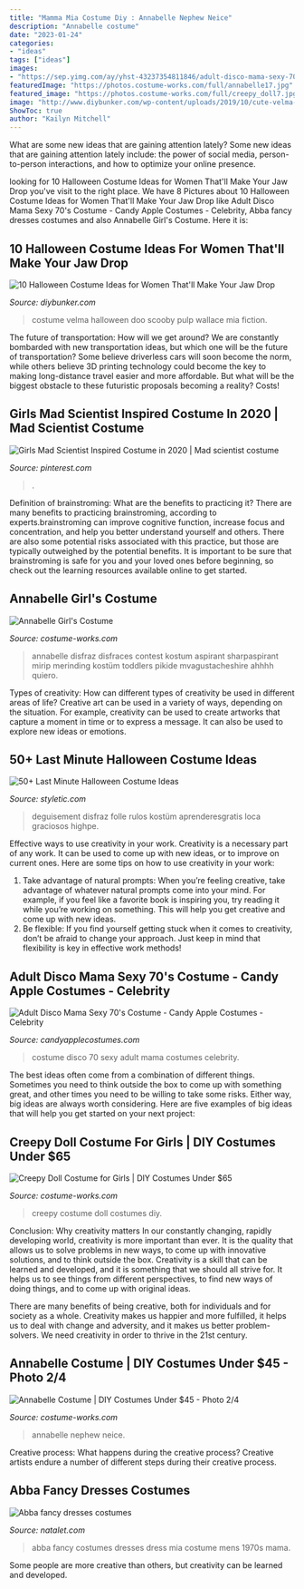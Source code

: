 ```yaml
---
title: "Mamma Mia Costume Diy : Annabelle Nephew Neice"
description: "Annabelle costume"
date: "2023-01-24"
categories:
- "ideas"
tags: ["ideas"]
images:
- "https://sep.yimg.com/ay/yhst-43237354811846/adult-disco-mama-sexy-70-s-costume-34.jpg"
featuredImage: "https://photos.costume-works.com/full/annabelle17.jpg"
featured_image: "https://photos.costume-works.com/full/creepy_doll7.jpg"
image: "http://www.diybunker.com/wp-content/uploads/2019/10/cute-velma-costume-684x1024.jpg"
ShowToc: true
author: "Kailyn Mitchell"
---
```



What are some new ideas that are gaining attention lately?
Some new ideas that are gaining attention lately include: the power of social media, person-to-person interactions, and how to optimize your online presence.

	

		
looking for 10 Halloween Costume Ideas for Women That&#039;ll Make Your Jaw Drop you've visit to the right place. We have 8 Pictures about 10 Halloween Costume Ideas for Women That&#039;ll Make Your Jaw Drop like Adult Disco Mama Sexy 70&#039;s Costume - Candy Apple Costumes - Celebrity, Abba fancy dresses costumes and also Annabelle Girl&#039;s Costume. Here it is:
		
    
## 10 Halloween Costume Ideas For Women That&#039;ll Make Your Jaw Drop

<img loading=lazy src="http://www.diybunker.com/wp-content/uploads/2019/10/cute-velma-costume-684x1024.jpg" onerror="this.onerror=null;this.src='https://tse4.mm.bing.net/th?id=OIP.IGhj1cvtRJ2JoiPfnqHW3AHaLF&amp;pid=15.1';" alt="10 Halloween Costume Ideas for Women That&#039;ll Make Your Jaw Drop">

_Source: diybunker.com_

>costume velma halloween doo scooby pulp wallace mia fiction. 

	

The future of transportation: How will we get around?
We are constantly bombarded with new transportation ideas, but which one will be the future of transportation? Some believe driverless cars will soon become the norm, while others believe 3D printing technology could become the key to making long-distance travel easier and more affordable. But what will be the biggest obstacle to these futuristic proposals becoming a reality? Costs!

    
## Girls Mad Scientist Inspired Costume In 2020 | Mad Scientist Costume

<img loading=lazy src="https://i.pinimg.com/736x/54/b7/56/54b75678759155f4fc4048db9f82cdc7.jpg" onerror="this.onerror=null;this.src='https://tse2.mm.bing.net/th?id=OIP.Ll7oFJbzOis5YICyplJ2RwHaJ3&amp;pid=15.1';" alt="Girls Mad Scientist Inspired Costume in 2020 | Mad scientist costume">

_Source: pinterest.com_

>. 

	

Definition of brainstroming: What are the benefits to practicing it?
There are many benefits to practicing brainstroming, according to experts.brainstroming can improve cognitive function, increase focus and concentration, and help you better understand yourself and others. There are also some potential risks associated with this practice, but those are typically outweighed by the potential benefits. It is important to be sure that brainstroming is safe for you and your loved ones before beginning, so check out the learning resources available online to get started.

    
## Annabelle Girl&#039;s Costume

<img loading=lazy src="https://photos.costume-works.com/full/annabelle36.jpg" onerror="this.onerror=null;this.src='https://tse2.mm.bing.net/th?id=OIP.5pJ8u6I-qevCIrRMmmlbsQHaK6&amp;pid=15.1';" alt="Annabelle Girl&#039;s Costume">

_Source: costume-works.com_

>annabelle disfraz disfraces contest kostum aspirant sharpaspirant mirip merinding kostüm toddlers pikide mvagustacheshire ahhhh quiero. 

	

Types of creativity: How can different types of creativity be used in different areas of life?
Creative art can be used in a variety of ways, depending on the situation. For example, creativity can be used to create artworks that capture a moment in time or to express a message. It can also be used to explore new ideas or emotions.

    
## 50+ Last Minute Halloween Costume Ideas

<img loading=lazy src="https://styletic.com/wp-content/uploads/2016/10/last-minute-halloween-costumes/21-last-minute-halloween-costume-ideas.jpg" onerror="this.onerror=null;this.src='https://tse2.mm.bing.net/th?id=OIP.YvHsu8gUXOeik1VNcsez8QHaM1&amp;pid=15.1';" alt="50+ Last Minute Halloween Costume Ideas">

_Source: styletic.com_

>deguisement disfraz folle rulos kostüm aprenderesgratis loca graciosos highpe. 

	

Effective ways to use creativity in your work.
Creativity is a necessary part of any work. It can be used to come up with new ideas, or to improve on current ones. Here are some tips on how to use creativity in your work: 
1. Take advantage of natural prompts: When you’re feeling creative, take advantage of whatever natural prompts come into your mind. For example, if you feel like a favorite book is inspiring you, try reading it while you’re working on something. This will help you get creative and come up with new ideas. 
2. Be flexible: If you find yourself getting stuck when it comes to creativity, don’t be afraid to change your approach. Just keep in mind that flexibility is key in effective work methods! 

    
## Adult Disco Mama Sexy 70&#039;s Costume - Candy Apple Costumes - Celebrity

<img loading=lazy src="https://sep.yimg.com/ay/yhst-43237354811846/adult-disco-mama-sexy-70-s-costume-34.jpg" onerror="this.onerror=null;this.src='https://tse2.mm.bing.net/th?id=OIP.OsYdwA6J4XueCEKkoUWJwgHaNk&amp;pid=15.1';" alt="Adult Disco Mama Sexy 70&#039;s Costume - Candy Apple Costumes - Celebrity">

_Source: candyapplecostumes.com_

>costume disco 70 sexy adult mama costumes celebrity. 

	

The best ideas often come from a combination of different things. Sometimes you need to think outside the box to come up with something great, and other times you need to be willing to take some risks. Either way, big ideas are always worth considering. Here are five examples of big ideas that will help you get started on your next project: 

    
## Creepy Doll Costume For Girls | DIY Costumes Under $65

<img loading=lazy src="https://photos.costume-works.com/full/creepy_doll7.jpg" onerror="this.onerror=null;this.src='https://tse1.mm.bing.net/th?id=OIP.B66Re3D_kfwdSzRChpMSFAHaKL&amp;pid=15.1';" alt="Creepy Doll Costume for Girls | DIY Costumes Under $65">

_Source: costume-works.com_

>creepy costume doll costumes diy. 

	

Conclusion: Why creativity matters
In our constantly changing, rapidly developing world, creativity is more important than ever. It is the quality that allows us to solve problems in new ways, to come up with innovative solutions, and to think outside the box.
Creativity is a skill that can be learned and developed, and it is something that we should all strive for. It helps us to see things from different perspectives, to find new ways of doing things, and to come up with original ideas.

There are many benefits of being creative, both for individuals and for society as a whole. Creativity makes us happier and more fulfilled, it helps us to deal with change and adversity, and it makes us better problem-solvers. We need creativity in order to thrive in the 21st century.

    
## Annabelle Costume | DIY Costumes Under $45 - Photo 2/4

<img loading=lazy src="https://photos.costume-works.com/full/annabelle17.jpg" onerror="this.onerror=null;this.src='https://tse1.mm.bing.net/th?id=OIP.FVtDuiSuMtot4HTargIsPwHaMb&amp;pid=15.1';" alt="Annabelle Costume | DIY Costumes Under $45 - Photo 2/4">

_Source: costume-works.com_

>annabelle nephew neice. 

	

Creative process: What happens during the creative process?
Creative artists endure a number of different steps during their creative process.

    
## Abba Fancy Dresses Costumes

<img loading=lazy src="http://natalet.com/images/abba_fancy_dresses_costumes/abba-fancy-dresses-costumes-05-4.jpg" onerror="this.onerror=null;this.src='https://tse4.mm.bing.net/th?id=OIP.8Ae-4up0Jt0TEovtS-EaMAHaQF&amp;pid=15.1';" alt="Abba fancy dresses costumes">

_Source: natalet.com_

>abba fancy costumes dresses dress mia costume mens 1970s mama. 

	

Some people are more creative than others, but creativity can be learned and developed.

